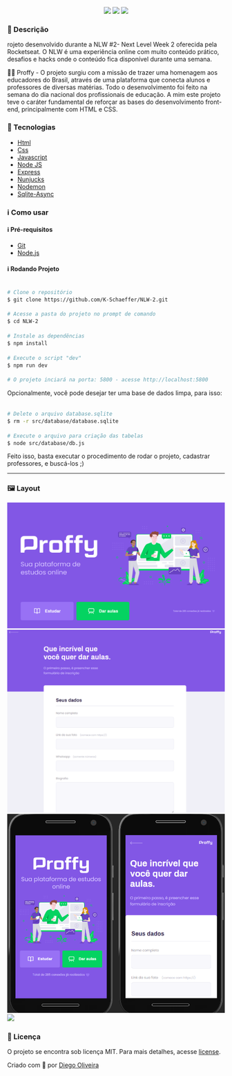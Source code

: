 <p align='center'><img width='200' src="./.github/logo.png></p>
<h1 align='center'>NLW #2- Next Level Week 2</h1>
<p align='center'>
<img src="https://img.shields.io/github/repo-size/Diegooliveyra/NextLevelWeek-2">
<img src="https://img.shields.io/github/last-commit/Diegooliveyra/NextLevelWeek-2">
<img src="https://img.shields.io/github/license/Diegooliveyra/NextLevelWeek-2">
</p>

<h3>🔖 Descrição</h3>
<p>rojeto desenvolvido durante a NLW #2- Next Level Week 2 oferecida pela Rocketseat. O NLW é uma experiência online com muito conteúdo prático, desafios e hacks onde o conteúdo fica disponível durante uma semana.<p>

<p>👨‍🏫 Proffy - O projeto surgiu com a missão de trazer uma homenagem aos educadores do Brasil, através de uma plataforma que conecta alunos e professores de diversas matérias. Todo o desenvolvimento foi feito na semana do dia nacional dos profissionais de educação.
A mim este projeto teve o caráter fundamental de reforçar as bases do desenvolvimento front-end, principalmente com HTML e CSS.<p>


<h3>🚀 Tecnologias</h3>
<ul>
    <li><a href="" target="_blank">Html</a></li>
    <li><a href="" target="_blank">Css</a></li>
    <li><a href="" target="_blank">Javascript</a></li>
    <li><a href="" target="_blank">Node JS</a></li>
    <li><a href="" target="_blank">Express</a></li>
    <li><a href="" target="_blank">Nunjucks</a></li>
    <li><a href="" target="_blank">Nodemon</a></li>
    <li><a href="" target="_blank">Sqlite-Async</a></li>
</ul>

<h3>ℹ️ Como usar</h3>

<h4>ℹ️ Pré-requisitos</h4>

<ul>
    <li><a href="" target="_blank">Git</a></li>
    <li><a href="" target="_blank">Node.js</a></li>
</ul>

<h4>ℹ️ Rodando Projeto</h4>

```bash

# Clone o repositório
$ git clone https://github.com/K-Schaeffer/NLW-2.git

# Acesse a pasta do projeto no prompt de comando
$ cd NLW-2

# Instale as dependências
$ npm install

# Execute o script "dev"
$ npm run dev

# O projeto inciará na porta: 5800 - acesse http://localhost:5800 

```

Opcionalmente, você pode desejar ter uma base de dados limpa, para isso:

```bash

# Delete o arquivo database.sqlite
$ rm -r src/database/database.sqlite

# Execute o arquivo para criação das tabelas
$ node src/database/db.js

```

Feito isso, basta executar o procedimento de rodar o projeto, cadastrar professores, e buscá-los ;)

---

<h3>🖼 Layout</h3>
<img src="./.github/web-home.png">
<img src="./.github/web-give-classes.png">
<img src="./.github/mobile-preview.png">
<img src="./.github/Preview-Functionality.png">

<h3>📝 Licença</h3>
<p>O projeto se encontra sob licença MIT. Para mais detalhes, acesse <a href='LICENSE'>license<a>.</p>
<p>Criado com 💙 por <a href='https://github.com/Diegooliveyra/' target='blank'>Diego Oliveira</a></p>
